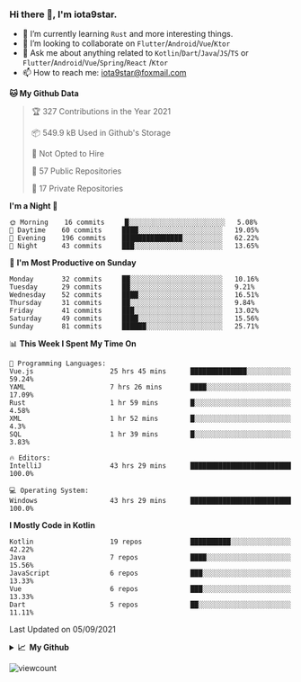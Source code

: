 ### Hi there 👋, I'm iota9star.

- 🌱 I’m currently learning `Rust` and more interesting things.
- 👯 I’m looking to collaborate on `Flutter`/`Android`/`Vue`/`Ktor`
- 💬 Ask me about anything related to `Kotlin`/`Dart`/`Java`/`JS`/`TS` or `Flutter`/`Android`/`Vue`/`Spring`/`React`
  /`Ktor`
- 📫 How to reach me: [iota9star@foxmail.com](iota9star@foxmail.com)



<!--START_SECTION:waka-->
**🐱 My Github Data** 

> 🏆 327 Contributions in the Year 2021
 > 
> 📦 549.9 kB Used in Github's Storage 
 > 
> 🚫 Not Opted to Hire
 > 
> 📜 57 Public Repositories 
 > 
> 🔑 17 Private Repositories  
 > 
**I'm a Night 🦉** 

```text
🌞 Morning    16 commits     █░░░░░░░░░░░░░░░░░░░░░░░░   5.08% 
🌆 Daytime    60 commits     ████░░░░░░░░░░░░░░░░░░░░░   19.05% 
🌃 Evening    196 commits    ███████████████░░░░░░░░░░   62.22% 
🌙 Night      43 commits     ███░░░░░░░░░░░░░░░░░░░░░░   13.65%

```
📅 **I'm Most Productive on Sunday** 

```text
Monday       32 commits     ██░░░░░░░░░░░░░░░░░░░░░░░   10.16% 
Tuesday      29 commits     ██░░░░░░░░░░░░░░░░░░░░░░░   9.21% 
Wednesday    52 commits     ████░░░░░░░░░░░░░░░░░░░░░   16.51% 
Thursday     31 commits     ██░░░░░░░░░░░░░░░░░░░░░░░   9.84% 
Friday       41 commits     ███░░░░░░░░░░░░░░░░░░░░░░   13.02% 
Saturday     49 commits     ████░░░░░░░░░░░░░░░░░░░░░   15.56% 
Sunday       81 commits     ██████░░░░░░░░░░░░░░░░░░░   25.71%

```


📊 **This Week I Spent My Time On** 

```text
💬 Programming Languages: 
Vue.js                   25 hrs 45 mins      ██████████████░░░░░░░░░░░   59.24% 
YAML                     7 hrs 26 mins       ████░░░░░░░░░░░░░░░░░░░░░   17.09% 
Rust                     1 hr 59 mins        █░░░░░░░░░░░░░░░░░░░░░░░░   4.58% 
XML                      1 hr 52 mins        █░░░░░░░░░░░░░░░░░░░░░░░░   4.3% 
SQL                      1 hr 39 mins        █░░░░░░░░░░░░░░░░░░░░░░░░   3.83%

🔥 Editors: 
IntelliJ                 43 hrs 29 mins      █████████████████████████   100.0%

💻 Operating System: 
Windows                  43 hrs 29 mins      █████████████████████████   100.0%

```

**I Mostly Code in Kotlin** 

```text
Kotlin                   19 repos            ██████████░░░░░░░░░░░░░░░   42.22% 
Java                     7 repos             ████░░░░░░░░░░░░░░░░░░░░░   15.56% 
JavaScript               6 repos             ███░░░░░░░░░░░░░░░░░░░░░░   13.33% 
Vue                      6 repos             ███░░░░░░░░░░░░░░░░░░░░░░   13.33% 
Dart                     5 repos             ██░░░░░░░░░░░░░░░░░░░░░░░   11.11%

```



 Last Updated on 05/09/2021
<!--END_SECTION:waka-->

<details>
  <summary><b>📈&nbsp;&nbsp;My Github</b></summary>
  <br>
  <img src='https://github-profile-trophy.vercel.app/?username=iota9star'>
  <img src='https://bad-apple-github-readme.vercel.app/api?show_bg=1&username=iota9star&hide_title=true'>
  <img src='http://cr-skills-chart-widget.azurewebsites.net/api/api?username=iota9star'>
</details>


![viewcount](https://count.getloli.com/get/@iota9star?theme=rule34)
